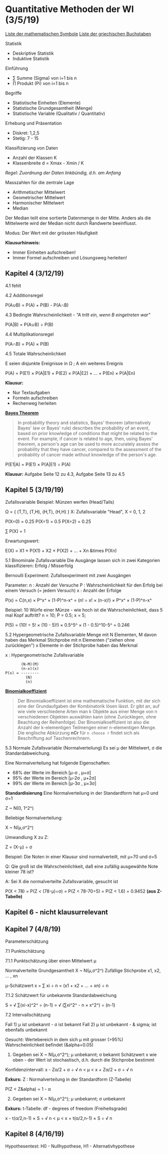 #  Quantitative Methoden der WI (3/5/19)

[Liste der mathematischen Symbole](https://de.wikipedia.org/wiki/Liste_mathematischer_Symbole)
[Liste der griechischen Buchstaben](http://www.millin.de/downloads/3-935922-52-3/src/sonderzeichgriech.htm)

Statistik
- Deskriptive Statistik
- Induktive Statistik

Einführung
- &sum; Summe (Sigma) von i=1 bis n
- &prod; Produkt (Pi) von i=1 bis n

Begriffe
- Statistische Einheiten (Elemente)
- Statistische Grundgesamtheit (Menge)
- Statistische Variable (Qualitativ / Quantitativ)

Erhebung und Präsentation
- Diskret: 1,2,5
- Stetig: 7 - 15

Klassifizierung von Daten
- Anzahl der Klassen K
- Klassenbreite d = Xmax - Xmin / K

*Regel: Zuordnung der Daten linkbündig, d.h. am Anfang*

Masszahlen für die zentrale Lage
- Arithmetischer Mittelwert
- Geometrischer Mittelwert
- Harmonischer Mittelwert
- Median

Der Median teilt eine sortierte Datenmenge in der Mitte. Anders als die Mittelwerte wird der Median nicht durch Randwerte beeinflusst.

Modus: Der Wert mit der grössten Häufigkeit

**Klausurhinweis:** 
- Immer Einheiten aufschreiben!
- Immer Formel aufschreiben und Lösungsweg herleiten!


## Kapitel 4 (3/12/19)

4.1 fehlt

4.2 Additionsregel

P(A&cup;B) = P(A) + P(B) - P(A&cap;B)

4.3 Bedingte Wahrscheinlichkeit - *"A tritt ein, wenn B eingetreten war"*

P(A|B) = P(A&cup;B) &divide; P(B)

4.4 Multiplikationsregel

P(A&cap;B) = P(A) &times; P(B)

4.5 Totale Wahrscheinlichkeit

E seien disjunkte Ereignisse in &Omega; ; A ein weiteres Ereignis

P(A) = P(E1) &times; P(A|E1) + P(E2) &times; P(A|E2) + ... + P(En) &times; P(A|En)

**Klausur:** 
- Nur Textaufgaben
- Formeln aufschreiben
- Rechenweg herleiten

[**Bayes Theorem**](https://en.wikipedia.org/wiki/Bayes%27_theorem)

> In probability theory and statistics, Bayes' theorem (alternatively
> Bayes' law or Bayes' rule) describes the probability of an event,
> based on prior knowledge of conditions that might be related to the
> event. For example, if cancer is related to age, then, using Bayes'
> theorem, a person's age can be used to more accurately assess the
> probability that they have cancer, compared to the assessment of the
> probability of cancer made without knowledge of the person's age.

P(E1|A) = P(E1) &times; P(A|E1) &divide; P(A)

**Klausur:** Aufgabe Seite 12 zu 4.3, Aufgabe Seite 13 zu 4.5

## Kapitel 5 (3/19/19)

Zufallsvariable
Beispiel: Münzen werfen (Head/Tails)

&Omega; = { (T,T), (T,H), (H,T), (H,H) }
X: Zufallsvariable "Head", X = 0, 1, 2

P(X=0) = 0.25
P(X=1) = 0.5
P(X=2) = 0.25

&sum; P(X) = 1

Erwartungswert:

E(X) = X1 &times; P(X1) + X2 &times; P(X2) + ... + Xn &times P(Xn)

5.1 Binominale Zufallsvariable
Die Ausgänge lassen sich in zwei Kategorien klassifizieren: Erfolg / Misserfolg

Bernoulli Experiment: Zufallsexperiment mit zwei Ausgängen

Parameter:
n : Anzahl der Versuche
P : Wahrscheinlichkeit für den Erfolg bei einem Versuch (= jedem Versuch)
x : Anzahl der Erfolge

P(x) = C(n,x) &times; P^x^ &times; (1-P)^n-x^ = (n! &divide; x! &times; (n-x)!) &times; P^x^ &times; (1-P)^n-x^

Beispiel: 10 Würfe einer Münze - wie hoch ist die Wahrscheinlichkeit, dass 5 mal Kopf auftritt?
n = 10; P = 0.5; x = 5;

P(5) = (10! &divide; 5! &times; (10 - 5)!) &times; 0.5^5^ &times; (1 - 0.5)^10-5^ = 0.246

5.2 Hypergeometrische Zufallsvariable
Menge mit N Elementen, M davon haben das Merkmal
Stichprobe mit n Elementen ("ziehen ohne zurücklegen")
x Elemente in der Stichprobe haben das Merkmal

x : Hypergeometrische Zufallsvariable

           (N-M)(M)
           (n-x)(x)
    P(x) = --------
             (N)
             (n)

[**Binomialkoeffizient**](https://de.wikipedia.org/wiki/Binomialkoeffizient) 

> Der Binomialkoeffizient ist eine mathematische Funktion, mit der sich
> eine der Grundaufgaben der Kombinatorik lösen lässt. Er gibt an, auf
> wie viele verschiedene Arten man k Objekte aus einer Menge von  n
> verschiedenen Objekten auswählen kann (ohne Zurücklegen, ohne
> Beachtung der Reihenfolge). Der Binomialkoeffizient ist also die
> Anzahl der k-elementigen Teilmengen einer n-elementigen Menge. Die
> englische Abkürzung **nCr** für `n choose r` findet sich als
> Beschriftung auf Taschenrechnern.

5.3 Normale Zufallsvariable (Normalverteilung)
Es sei &mu; der Mittelwert, &sigma; die Standardabweichung.

Eine Normalverteilung hat folgende Eigenschaften:
- 68% der Werte im Bereich [&mu;-&sigma; , &mu;+&sigma;]
- 95% der Werte im Bereich [&mu;-2&sigma; , &mu;+2&sigma;]
- 99% der Werte im Bereich [&mu;-3&sigma; , &mu;+3&sigma;]

**Standardisierung**
Eine Normalverteilung in der Standardform hat &mu;=0 und &sigma;=1

Z ~ N(0, 1^2^)

Beliebige Normalverteilung:

X ~ N(&mu;,&sigma;^2^)

Umwandlung X zu Z:

Z = (X-&mu;) &divide; &sigma;

Beispiel:
Die Noten in einer Klausur sind normalverteilt, mit &mu;=70 und &sigma;=5

Q: Qie groß ist die Wahrscheinlichkeit, daß eine zufällig ausgewählte Note kleiner 78 ist?

A: Sei X die normalverteilte Zufallsvariable, gesucht ist

P(X < 78) = P(Z < (78-&mu;)&divide;&sigma;) = P(Z < 78-70&divide;5) = P(Z < 1.6) = 0.9452 **(aus Z-Tabelle)**

## Kapitel 6 - nicht klausurrelevant

## Kapitel 7 (4/8/19)

Parameterschätzung

7.1 Punktschätzung

7.1.1 Punktschätzung über einen Mittelwert &mu;

Normalverteilte Grundgesamtheit X ~ N(&mu;,&sigma;^2^)
Zufällige Stichprobe x1, x2, ... , xn

&mu;-Schätzwert x = &sum; xi &div; n = (x1 + x2 + ... + xn) &div; n

7.1.2 Schätzwert für unbekannte Standardabweichung

S = &radic; &sum;(xi-x)^2^ &div; (n-1) = &radic; (&sum;xi^2^ - n &times; x^2^) &div; (n-1)

7.2 Intervallschätzung

Fall 1) &mu; ist unbekannt - &sigma; ist bekannt
Fall 2) &mu; ist unbekannt - & sigma; ist ebenfalls unbekannt

Gesucht: Wertebereich in dem sich &mu; mit grosser (>95%) Wahrscheinlichkeit befindet (&alpha=0.05)

1) Gegeben sei X ~ N(&mu;,&sigma;^2^); &mu; unbekannt; &sigma; bekannt
Schätzwert x wie oben - der Wert ist stochastisch, d.h. durch die Stichprobe bestimmt

Konfidenzintervall: x - Z&alpha;/2 + &sigma; &div; &radic; n < &mu; < x + Z&alpha;/2 + &sigma; &div; &radic; n

**Exkurs:** Z : Normalverteilung in der Standardform (Z-Tabelle)

P(Z < Z&alpha) = 1 - &alpha;

2) Gegeben sei X ~ N(&mu;,&sigma;^2^); &mu; unbekannt; &sigma; unbekannt
 
**Exkurs:** t-Tabelle: df - degrees of freedom (Freiheitsgrade)

x - t(&alpha;/2,n-1) &times; S &div; &radic; n < &mu; < x + t(&alpha;/2,n-1) &times; S &div; &radic; n

## Kapitel 8 (4/16/19)

Hypothesentest: H0 - Nullhypothese, H1 - Alternativhypothese







<!--stackedit_data:
eyJoaXN0b3J5IjpbLTE4NzA3MzAwNjQsMTIxOTkxNTg2OSwyMT
g5ODM3NzEsMTc1ODc3MzQzMywxOTkxODI5ODYwLDgzNzA0OTgw
MCwtMjE0NjMyODA1NywtMTA2MjczMDIwLC03NjY2OTIxMTMsLT
g4OTUxNzgyOSwtNTMwOTEwOTY1LC0zMDgzMjEwMDQsMTkzOTAw
NTc1Myw3MzA5OTgxMTZdfQ==
-->